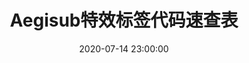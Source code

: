 ---
title: Aegisub特效标签代码速查表
date: 2020-07-14 23:00:00
categories:
- Subtitle
- 字幕组
tags: 
- Subtitle
- 字幕组
- 时轴
- Programming
- 编程
---